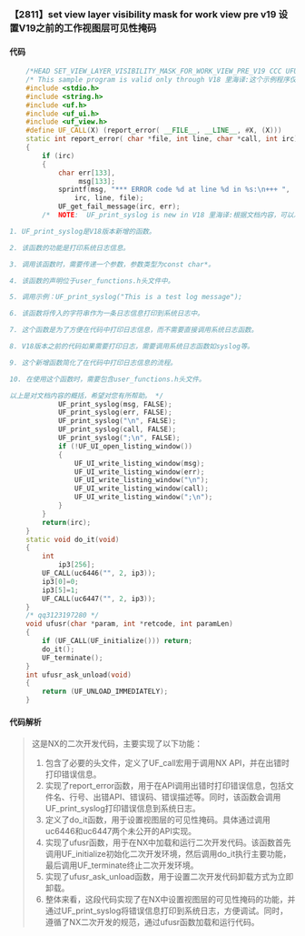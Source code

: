 ### 【2811】set view layer visibility mask for work view pre v19 设置V19之前的工作视图层可见性掩码

#### 代码

```cpp
    /*HEAD SET_VIEW_LAYER_VISIBILITY_MASK_FOR_WORK_VIEW_PRE_V19 CCC UFUN */  
    /* This sample program is valid only through V18 里海译:这个示例程序仅适用于V18版本。 */  
    #include <stdio.h>  
    #include <string.h>  
    #include <uf.h>  
    #include <uf_ui.h>  
    #include <uf_view.h>  
    #define UF_CALL(X) (report_error( __FILE__, __LINE__, #X, (X)))  
    static int report_error( char *file, int line, char *call, int irc)  
    {  
        if (irc)  
        {  
            char err[133],  
                 msg[133];  
            sprintf(msg, "*** ERROR code %d at line %d in %s:\n+++ ",  
                irc, line, file);  
            UF_get_fail_message(irc, err);  
        /*  NOTE:  UF_print_syslog is new in V18 里海译:根据文档内容，可以总结如下：

1. UF_print_syslog是V18版本新增的函数。

2. 该函数的功能是打印系统日志信息。

3. 调用该函数时，需要传递一个参数，参数类型为const char*。

4. 该函数的声明位于user_functions.h头文件中。

5. 调用示例：UF_print_syslog("This is a test log message");

6. 该函数将传入的字符串作为一条日志信息打印到系统日志中。

7. 这个函数是为了方便在代码中打印日志信息，而不需要直接调用系统日志函数。

8. V18版本之前的代码如果需要打印日志，需要调用系统日志函数如syslog等。

9. 这个新增函数简化了在代码中打印日志信息的流程。

10. 在使用这个函数时，需要包含user_functions.h头文件。

以上是对文档内容的概括，希望对您有所帮助。 */  
            UF_print_syslog(msg, FALSE);  
            UF_print_syslog(err, FALSE);  
            UF_print_syslog("\n", FALSE);  
            UF_print_syslog(call, FALSE);  
            UF_print_syslog(";\n", FALSE);  
            if (!UF_UI_open_listing_window())  
            {  
                UF_UI_write_listing_window(msg);  
                UF_UI_write_listing_window(err);  
                UF_UI_write_listing_window("\n");  
                UF_UI_write_listing_window(call);  
                UF_UI_write_listing_window(";\n");  
            }  
        }  
        return(irc);  
    }  
    static void do_it(void)  
    {  
        int  
            ip3[256];  
        UF_CALL(uc6446("", 2, ip3));  
        ip3[0]=0;  
        ip3[5]=1;  
        UF_CALL(uc6447("", 2, ip3));  
    }  
    /* qq3123197280 */  
    void ufusr(char *param, int *retcode, int paramLen)  
    {  
        if (UF_CALL(UF_initialize())) return;  
        do_it();  
        UF_terminate();  
    }  
    int ufusr_ask_unload(void)  
    {  
        return (UF_UNLOAD_IMMEDIATELY);  
    }

```

#### 代码解析

> 这是NX的二次开发代码，主要实现了以下功能：
>
> 1. 包含了必要的头文件，定义了UF_call宏用于调用NX API，并在出错时打印错误信息。
> 2. 实现了report_error函数，用于在API调用出错时打印错误信息，包括文件名、行号、出错API、错误码、错误描述等。同时，该函数会调用UF_print_syslog打印错误信息到系统日志。
> 3. 定义了do_it函数，用于设置视图层的可见性掩码。具体通过调用uc6446和uc6447两个未公开的API实现。
> 4. 实现了ufusr函数，用于在NX中加载和运行二次开发代码。该函数首先调用UF_initialize初始化二次开发环境，然后调用do_it执行主要功能，最后调用UF_terminate终止二次开发环境。
> 5. 实现了ufusr_ask_unload函数，用于设置二次开发代码卸载方式为立即卸载。
> 6. 整体来看，这段代码实现了在NX中设置视图层的可见性掩码的功能，并通过UF_print_syslog将错误信息打印到系统日志，方便调试。同时，遵循了NX二次开发的规范，通过ufusr函数加载和运行代码。
>
